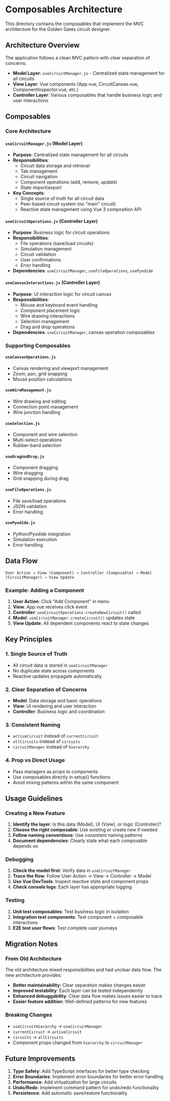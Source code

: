 # Composables Architecture

This directory contains the composables that implement the MVC architecture for the Golden Gates circuit designer.

## Architecture Overview

The application follows a clean MVC pattern with clear separation of concerns:

- **Model Layer**: `useCircuitManager.js` - Centralized state management for all circuits
- **View Layer**: Vue components (App.vue, CircuitCanvas.vue, ComponentInspector.vue, etc.)
- **Controller Layer**: Various composables that handle business logic and user interactions

## Composables

### Core Architecture

#### `useCircuitManager.js` (Model Layer)
- **Purpose**: Centralized state management for all circuits
- **Responsibilities**:
  - Circuit data storage and retrieval
  - Tab management
  - Circuit navigation
  - Component operations (add, remove, update)
  - State import/export
- **Key Concepts**:
  - Single source of truth for all circuit data
  - Peer-based circuit system (no "main" circuit)
  - Reactive state management using Vue 3 composition API

#### `useCircuitOperations.js` (Controller Layer)
- **Purpose**: Business logic for circuit operations
- **Responsibilities**:
  - File operations (save/load circuits)
  - Simulation management
  - Circuit validation
  - User confirmations
  - Error handling
- **Dependencies**: `useCircuitManager`, `useFileOperations`, `usePyodide`

#### `useCanvasInteractions.js` (Controller Layer)
- **Purpose**: UI interaction logic for circuit canvas
- **Responsibilities**:
  - Mouse and keyboard event handling
  - Component placement logic
  - Wire drawing interactions
  - Selection management
  - Drag and drop operations
- **Dependencies**: `useCircuitManager`, canvas operation composables

### Supporting Composables

#### `useCanvasOperations.js`
- Canvas rendering and viewport management
- Zoom, pan, grid snapping
- Mouse position calculations

#### `useWireManagement.js`
- Wire drawing and editing
- Connection point management
- Wire junction handling

#### `useSelection.js`
- Component and wire selection
- Multi-select operations
- Rubber-band selection

#### `useDragAndDrop.js`
- Component dragging
- Wire dragging
- Grid snapping during drag

#### `useFileOperations.js`
- File save/load operations
- JSON validation
- Error handling

#### `usePyodide.js`
- Python/Pyodide integration
- Simulation execution
- Error handling

## Data Flow

```
User Action → View (Component) → Controller (Composable) → Model (CircuitManager) → View Update
```

### Example: Adding a Component

1. **User Action**: Click "Add Component" in menu
2. **View**: App.vue receives click event
3. **Controller**: `useCircuitOperations.createNewCircuit()` called
4. **Model**: `useCircuitManager.createCircuit()` updates state
5. **View Update**: All dependent components react to state changes

## Key Principles

### 1. Single Source of Truth
- All circuit data is stored in `useCircuitManager`
- No duplicate state across components
- Reactive updates propagate automatically

### 2. Clear Separation of Concerns
- **Model**: Data storage and basic operations
- **View**: UI rendering and user interaction
- **Controller**: Business logic and coordination

### 3. Consistent Naming
- `activeCircuit` instead of `currentCircuit`
- `allCircuits` instead of `circuits`
- `circuitManager` instead of `hierarchy`

### 4. Prop vs Direct Usage
- Pass managers as props to components
- Use composables directly in setup() functions
- Avoid mixing patterns within the same component

## Usage Guidelines

### Creating a New Feature

1. **Identify the layer**: Is this data (Model), UI (View), or logic (Controller)?
2. **Choose the right composable**: Use existing or create new if needed
3. **Follow naming conventions**: Use consistent naming patterns
4. **Document dependencies**: Clearly state what each composable depends on

### Debugging

1. **Check the model first**: Verify data in `useCircuitManager`
2. **Trace the flow**: Follow User Action → View → Controller → Model
3. **Use Vue DevTools**: Inspect reactive state and component props
4. **Check console logs**: Each layer has appropriate logging

### Testing

1. **Unit test composables**: Test business logic in isolation
2. **Integration test components**: Test component + composable interactions
3. **E2E test user flows**: Test complete user journeys

## Migration Notes

### From Old Architecture

The old architecture mixed responsibilities and had unclear data flow. The new architecture provides:

- **Better maintainability**: Clear separation makes changes easier
- **Improved testability**: Each layer can be tested independently
- **Enhanced debuggability**: Clear data flow makes issues easier to trace
- **Easier feature addition**: Well-defined patterns for new features

### Breaking Changes

- `useCircuitHierarchy` → `useCircuitManager`
- `currentCircuit` → `activeCircuit`
- `circuits` → `allCircuits`
- Component props changed from `hierarchy` to `circuitManager`

## Future Improvements

1. **Type Safety**: Add TypeScript interfaces for better type checking
2. **Error Boundaries**: Implement error boundaries for better error handling
3. **Performance**: Add virtualization for large circuits
4. **Undo/Redo**: Implement command pattern for undo/redo functionality
5. **Persistence**: Add automatic save/restore functionality